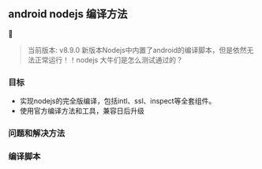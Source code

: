 ## android nodejs 编译方法

> 当前版本: v8.9.0
> 新版本Nodejs中内置了android的编译脚本，但是依然无法正常运行！！nodejs 大牛们是怎么测试通过的？

### 目标
- 实现nodejs的完全版编译，包括intl、ssl、inspect等全套组件。
- 使用官方编译方法和工具，兼容日后升级

### 问题和解决方法

### 编译脚本
